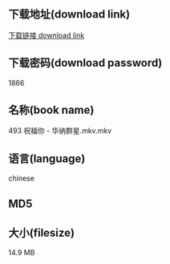 ## 下载地址(download link)
[下载链接 download link](https://tutu365.netlify.app/?s=493+%E7%A5%9D%E7%A6%8F%E4%BD%A0+-+%E5%8D%8E%E7%BA%B3%E7%BE%A4%E6%98%9F.mkv)

## 下载密码(download password)
1866

## 名称(book name)
493 祝福你 - 华纳群星.mkv.mkv

## 语言(language)
chinese

## MD5


## 大小(filesize)
14.9 MB
